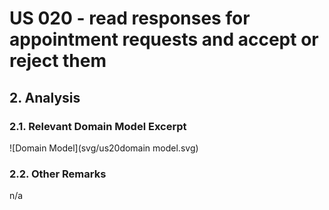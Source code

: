 # US 020 - read responses for appointment requests and accept or reject them 

## 2. Analysis

### 2.1. Relevant Domain Model Excerpt 

![Domain Model](svg/us20domain model.svg)

### 2.2. Other Remarks

n/a